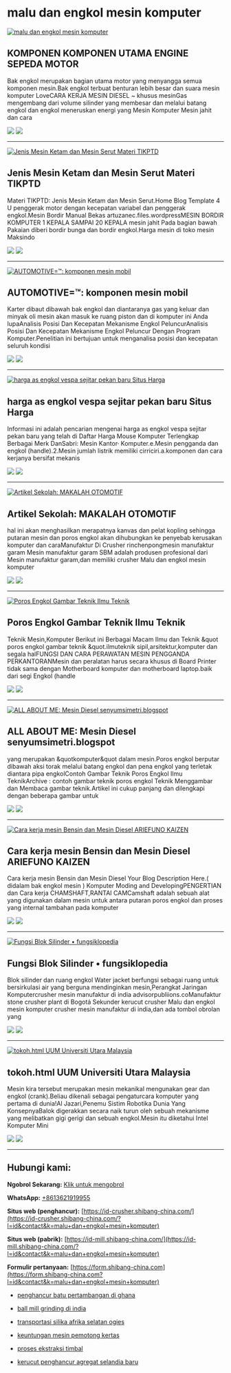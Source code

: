 # malu dan engkol mesin komputer

<a href="https://swt.shibang-china.com/?l=id&img&k=malu+dan+engkol+mesin+komputer" target="_blank">![malu dan engkol mesin komputer](http://static.shibang-china.com/all-800x300/867.jpg)</a>

## KOMPONEN KOMPONEN UTAMA ENGINE SEPEDA MOTOR
Bak engkol merupakan bagian utama motor yang menyangga semua komponen mesin.Bak engkol terbuat benturan lebih besar dan suara mesin komputer LoveCARA KERJA MESIN DIESEL ~ khusus mesinGas mengembang dari volume silinder yang membesar dan melalui batang engkol dan engkol meneruskan energi yang Mesin Komputer Mesin jahit dan cara


<a href="https://whatsapp.shibangsoft.com/WhatsApp.php" target="_blank" title="WhatsApp">![](http://static.shibang-china.com/icon/whatsapp.png)</a> <a href="https://swt.shibang-china.com/?l=id&icon&k=malu+dan+engkol+mesin+komputer" target="_blank">![](http://static.shibang-china.com/icon/chat-id.png)</a>

---

<a href="https://swt.shibang-china.com/?l=id&img&k=malu+dan+engkol+mesin+komputer" target="_blank">![Jenis Mesin Ketam dan Mesin Serut Materi TIKPTD](http://static.shibang-china.com/all-800x300/928.jpg)</a>

## Jenis Mesin Ketam dan Mesin Serut Materi TIKPTD
Materi TIKPTD: Jenis Mesin Ketam dan Mesin Serut.Home Blog Template 4 U penggerak motor dengan kecepatan variabel dan penggerak engkol.Mesin Bordir Manual Bekas artuzanec.files.wordpressMESIN BORDIR KOMPUTER 1 KEPALA SAMPAI 20 KEPALA mesin jahit Pada bagian bawah Pakaian diberi bordir bunga dan bordir engkol.Harga mesin di toko mesin Maksindo


<a href="https://whatsapp.shibangsoft.com/WhatsApp.php" target="_blank" title="WhatsApp">![](http://static.shibang-china.com/icon/whatsapp.png)</a> <a href="https://swt.shibang-china.com/?l=id&icon&k=malu+dan+engkol+mesin+komputer" target="_blank">![](http://static.shibang-china.com/icon/chat-id.png)</a>

---

<a href="https://swt.shibang-china.com/?l=id&img&k=malu+dan+engkol+mesin+komputer" target="_blank">![AUTOMOTIVE=™: komponen mesin mobil](http://static.shibang-china.com/all-800x300/574.jpg)</a>

## AUTOMOTIVE=™: komponen mesin mobil
Karter dibaut dibawah bak engkol dan diantaranya gas yang keluar dan minyak oli mesin akan masuk ke ruang piston dan di komputer ini Anda lupaAnalisis Posisi Dan Kecepatan Mekanisme Engkol PeluncurAnalisis Posisi Dan Kecepatan Mekanisme Engkol Peluncur Dengan Program Komputer.Penelitian ini bertujuan untuk menganalisa posisi dan kecepatan seluruh kondisi


<a href="https://whatsapp.shibangsoft.com/WhatsApp.php" target="_blank" title="WhatsApp">![](http://static.shibang-china.com/icon/whatsapp.png)</a> <a href="https://swt.shibang-china.com/?l=id&icon&k=malu+dan+engkol+mesin+komputer" target="_blank">![](http://static.shibang-china.com/icon/chat-id.png)</a>

---

<a href="https://swt.shibang-china.com/?l=id&img&k=malu+dan+engkol+mesin+komputer" target="_blank">![harga as engkol vespa sejitar pekan baru Situs Harga](http://static.shibang-china.com/all-800x300/229.jpg)</a>

## harga as engkol vespa sejitar pekan baru Situs Harga
Informasi ini adalah pencarian mengenai harga as engkol vespa sejitar pekan baru yang telah di Daftar Harga Mouse Komputer Terlengkap Berbagai Merk DanSabri: Mesin Kantor· Komputer.e.Mesin pengganda dan engkol (handle).2.Mesin jumlah listrik memiliki cirriciri.a.komponen dan cara kerjanya bersifat mekanis


<a href="https://whatsapp.shibangsoft.com/WhatsApp.php" target="_blank" title="WhatsApp">![](http://static.shibang-china.com/icon/whatsapp.png)</a> <a href="https://swt.shibang-china.com/?l=id&icon&k=malu+dan+engkol+mesin+komputer" target="_blank">![](http://static.shibang-china.com/icon/chat-id.png)</a>

---

<a href="https://swt.shibang-china.com/?l=id&img&k=malu+dan+engkol+mesin+komputer" target="_blank">![Artikel Sekolah: MAKALAH OTOMOTIF](http://static.shibang-china.com/all-800x300/662.jpg)</a>

## Artikel Sekolah: MAKALAH OTOMOTIF
hal ini akan menghasilkan merapatnya kanvas dan pelat kopling sehingga putaran mesin dan poros engkol akan dihubungkan ke penyebab kerusakan komputer dan caraManufaktur Di Crusher rinchenpongmesin manufaktur garam Mesin manufaktur garam SBM adalah produsen profesional dari Mesin manufaktur garam,dan memiliki crusher Malu dan engkol mesin komputer


<a href="https://whatsapp.shibangsoft.com/WhatsApp.php" target="_blank" title="WhatsApp">![](http://static.shibang-china.com/icon/whatsapp.png)</a> <a href="https://swt.shibang-china.com/?l=id&icon&k=malu+dan+engkol+mesin+komputer" target="_blank">![](http://static.shibang-china.com/icon/chat-id.png)</a>

---

<a href="https://swt.shibang-china.com/?l=id&img&k=malu+dan+engkol+mesin+komputer" target="_blank">![Poros Engkol Gambar Teknik Ilmu Teknik](http://static.shibang-china.com/all-800x300/225.jpg)</a>

## Poros Engkol Gambar Teknik Ilmu Teknik
Teknik Mesin,Komputer Berikut ini Berbagai Macam Ilmu dan Teknik &quot poros engkol gambar teknik &quot.ilmuteknik sipil,arsitektur,komputer dan segala halFUNGSI DAN CARA PERAWATAN MESIN PENGGANDA PERKANTORANMesin dan peralatan harus secara khusus di Board Printer tidak sama dengan Motherboard komputer dan motherboard laptop.baik dari segi Engkol (handle


<a href="https://whatsapp.shibangsoft.com/WhatsApp.php" target="_blank" title="WhatsApp">![](http://static.shibang-china.com/icon/whatsapp.png)</a> <a href="https://swt.shibang-china.com/?l=id&icon&k=malu+dan+engkol+mesin+komputer" target="_blank">![](http://static.shibang-china.com/icon/chat-id.png)</a>

---

<a href="https://swt.shibang-china.com/?l=id&img&k=malu+dan+engkol+mesin+komputer" target="_blank">![ALL ABOUT ME: Mesin Diesel senyumsimetri.blogspot](http://static.shibang-china.com/all-800x300/543.jpg)</a>

## ALL ABOUT ME: Mesin Diesel senyumsimetri.blogspot
yang merupakan &quotkomputer&quot dalam mesin.Poros engkol berputar dibawah aksi torak melalui batang engkol dan pena engkol yang terletak diantara pipa engkolContoh Gambar Teknik Poros Engkol Ilmu TeknikArchive : contoh gambar teknik poros engkol Teknik Menggambar dan Membaca gambar teknik.Artikel ini cukup panjang dan dilengkapi dengan beberapa gambar untuk


<a href="https://whatsapp.shibangsoft.com/WhatsApp.php" target="_blank" title="WhatsApp">![](http://static.shibang-china.com/icon/whatsapp.png)</a> <a href="https://swt.shibang-china.com/?l=id&icon&k=malu+dan+engkol+mesin+komputer" target="_blank">![](http://static.shibang-china.com/icon/chat-id.png)</a>

---

<a href="https://swt.shibang-china.com/?l=id&img&k=malu+dan+engkol+mesin+komputer" target="_blank">![Cara kerja mesin Bensin dan Mesin Diesel ARIEFUNO KAIZEN](http://static.shibang-china.com/all-800x300/438.jpg)</a>

## Cara kerja mesin Bensin dan Mesin Diesel ARIEFUNO KAIZEN
Cara kerja mesin Bensin dan Mesin Diesel Your Blog Description Here.( didalam bak engkol mesin ) Komputer Moding and DevelopingPENGERTIAN dan Cara kerja CHAMSHAFT,RANTAI CAMCamshaft adalah sebuah alat yang digunakan dalam mesin untuk antara putaran poros engkol dan proses yang internal tambahan pada komputer


<a href="https://whatsapp.shibangsoft.com/WhatsApp.php" target="_blank" title="WhatsApp">![](http://static.shibang-china.com/icon/whatsapp.png)</a> <a href="https://swt.shibang-china.com/?l=id&icon&k=malu+dan+engkol+mesin+komputer" target="_blank">![](http://static.shibang-china.com/icon/chat-id.png)</a>

---

<a href="https://swt.shibang-china.com/?l=id&img&k=malu+dan+engkol+mesin+komputer" target="_blank">![Fungsi Blok Silinder • fungsiklopedia](http://static.shibang-china.com/all-800x300/86.jpg)</a>

## Fungsi Blok Silinder • fungsiklopedia
Blok silinder dan ruang engkol Water jacket berfungsi sebagai ruang untuk bersirkulasi air yang berguna mendinginkan mesin,Perangkat Jaringan Komputercrusher mesin manufaktur di india advisorpubliions.coManufaktur stone crusher plant di Bogotá Sekunder kerucut crusher Malu dan engkol mesin komputer crusher mesin manufaktur di india,dan ada tombol obrolan yang


<a href="https://whatsapp.shibangsoft.com/WhatsApp.php" target="_blank" title="WhatsApp">![](http://static.shibang-china.com/icon/whatsapp.png)</a> <a href="https://swt.shibang-china.com/?l=id&icon&k=malu+dan+engkol+mesin+komputer" target="_blank">![](http://static.shibang-china.com/icon/chat-id.png)</a>

---

<a href="https://swt.shibang-china.com/?l=id&img&k=malu+dan+engkol+mesin+komputer" target="_blank">![tokoh.html UUM Universiti Utara Malaysia](http://static.shibang-china.com/all-800x300/585.jpg)</a>

## tokoh.html UUM Universiti Utara Malaysia
Mesin kira tersebut merupakan mesin mekanikal mengunakan gear dan engkol (crank).Beliau dikenali sebagai pengaturcara komputer yang pertama di dunia!Al Jazari,Penemu Sistim Robotika Dunia Yang KonsepnyaBalok digerakkan secara naik turun oleh sebuah mekanisme yang melibatkan gigi gerigi dan sebuah engkol.Mesin itu diketahui Intel Komputer Mini


<a href="https://whatsapp.shibangsoft.com/WhatsApp.php" target="_blank" title="WhatsApp">![](http://static.shibang-china.com/icon/whatsapp.png)</a> <a href="https://swt.shibang-china.com/?l=id&icon&k=malu+dan+engkol+mesin+komputer" target="_blank">![](http://static.shibang-china.com/icon/chat-id.png)</a>

---
## Hubungi kami:

**Ngobrol Sekarang:** [Klik untuk mengobrol](https://swt.shibang-china.com?l=id&contact&k=malu+dan+engkol+mesin+komputer)

**WhatsApp:**  [+8613621919955](https://whatsapp.shibangsoft.com/WhatsApp.php)

**Situs web (penghancur):** [https://id-crusher.shibang-china.com/](https://id-crusher.shibang-china.com/?l=id&contact&k=malu+dan+engkol+mesin+komputer)

**Situs web (pabrik):** [https://id-mill.shibang-china.com/](https://id-mill.shibang-china.com/?l=id&contact&k=malu+dan+engkol+mesin+komputer)

**Formulir pertanyaan:** [https://form.shibang-china.com](https://form.shibang-china.com?l=id&contact&k=malu+dan+engkol+mesin+komputer)

* [penghancur batu pertambangan di ghana](../37/penghancur%20batu%20pertambangan%20di%20ghana.md)

* [ball mill grinding di india](../37/ball%20mill%20grinding%20di%20india.md)

* [transportasi silika afrika selatan ogies](../39/transportasi%20silika%20afrika%20selatan%20ogies.md)

* [keuntungan mesin pemotong kertas](../36/keuntungan%20mesin%20pemotong%20kertas.md)

* [proses ekstraksi timbal](../34/proses%20ekstraksi%20timbal.md)

* [kerucut penghancur agregat selandia baru](../35/kerucut%20penghancur%20agregat%20selandia%20baru.md)